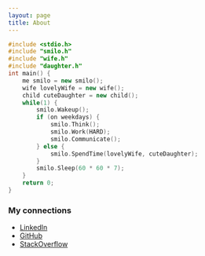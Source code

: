 ```yaml
---
layout: page
title: About
---
```


```c++
#include <stdio.h>
#include "smilo.h"
#include "wife.h"
#include "daughter.h"
int main() {
    me smilo = new smilo();
    wife lovelyWife = new wife();
    child cuteDaughter = new child();
    while(1) {
        smilo.Wakeup();
        if (on weekdays) {
            smilo.Think();
            smilo.Work(HARD);
            smilo.Communicate();
        } else {
            smilo.SpendTime(lovelyWife, cuteDaughter);
        }
        smilo.Sleep(60 * 60 * 7);
    }
    return 0;
}
```

### My connections
* [LinkedIn](https://www.linkedin.com/in/smilo)
* [GitHub](https://github.com/withsmilo)
* [StackOverflow](http://stackoverflow.com/users/1837846/smilo)
